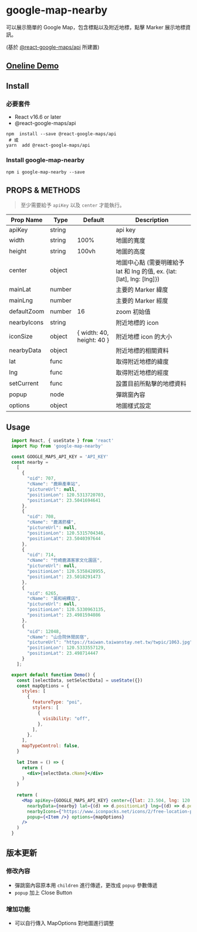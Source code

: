 # google-map-nearby

可以展示簡單的 Google Map，包含標點以及附近地標，點擊 Marker 展示地標資訊。

(基於 [@react-google-maps/api](https://github.com/JustFly1984/react-google-maps-api) 所建置)

## [Oneline Demo](https://no-ttt.github.io/google-map-nearby/)

## Install
### 必要套件
- React v16.6 or later
- @react-google-maps/api

```
npm  install --save @react-google-maps/api
 # 或
yarn  add @react-google-maps/api
```

### Install google-map-nearby 
```
npm i google-map-nearby --save
```

## PROPS & METHODS
> 至少需要給予 `apiKey` 以及 `center` 才能執行。

|Prop Name | Type | Default | Description |
| -------- | -------- | -------- | -------- |
| apiKey     | string     |     | api key     |
| width     | string     | 100%     | 地圖的寬度     |
| height     | string     | 100vh     | 地圖的高度     |
| center     | object     |      | 地圖中心點 (需要明確給予 lat 和 lng 的值, ex. {lat: [lat], lng: [lng]})     |
| mainLat     | number     |     | 主要的 Marker 緯度     |
| mainLng     | number     |     |  主要的 Marker 經度    |
| defaultZoom     | number     | 16     |  zoom 初始值    |
| nearbyIcons     | string     |      |  附近地標的 icon    |
| iconSize     | object     |  { width: 40, height: 40 }   |   附近地標 icon 的大小   |
| nearbyData     | object     |     |   附近地標的相關資料   |
| lat     | func     |      |  取得附近地標的緯度    |
| lng     | func     |      |   取得附近地標的經度   |
| setCurrent     | func     |      |   設置目前所點擊的地標資料   |
| popup     | node     |      |   彈跳窗內容   |
| options     | object     |      |   地圖樣式設定   |


## Usage
```jsx
  import React, { useState } from 'react'
  import Map from 'google-map-nearby'

  const GOOGLE_MAPS_API_KEY = 'API_KEY'
  const nearby = 
    [
      {
        "oid": 707,
        "cName": "鹿麻產車站",
        "pictureUrl": null,
        "positionLon": 120.5313720703,
        "positionLat": 23.5041694641
      },
      {
        "oid": 708,
        "cName": "鹿滿菸樓",
        "pictureUrl": null,
        "positionLon": 120.5315704346,
        "positionLat": 23.5040397644
      },
      {
        "oid": 714,
        "cName": "竹崎鹿滿客家文化園區",
        "pictureUrl": null,
        "positionLon": 120.5358428955,
        "positionLat": 23.5018291473
      },
      {
        "oid": 6265,
        "cName": "英和碗粿店",
        "pictureUrl": null,
        "positionLon": 120.5330963135,
        "positionLat": 23.4981594086
      },
      {
        "oid": 12048,
        "cName": "山合院休閒民宿",
        "pictureUrl": "https://taiwan.taiwanstay.net.tw/twpic/1063.jpg",
        "positionLon": 120.5333557129,
        "positionLat": 23.498714447
      }
    ];

  export default function Demo() {
    const [selectData, setSelectData] = useState({})
    const mapOptions = {
      styles: [
        {
          featureType: "poi",
          stylers: [
            {
              visibility: "off",
            },
          ],
        },
      ],
      mapTypeControl: false,
    }
    
    let Item = () => {
      return (
        <div>{selectData.cName}</div>
      )
    }
    
    return (
      <Map apiKey={GOOGLE_MAPS_API_KEY} center={{lat: 23.504, lng: 120.531 }} defaultZoom={16} mainLat={23.504} mainLng={120.531} 
        nearbyData={nearby} lat={(d) => d.positionLat} lng={(d) => d.positionLon} setCurrent={(data) => setSelectData(data)}
        nearbyIcons={"https://www.iconpacks.net/icons/2/free-location-pin-icon-2965-thumb.png"} iconSize={{ width: 40, height: 40 }}
        popup={<Item />} options={mapOptions}
      />
    )
  }
```

## 版本更新
### 修改內容
- 彈跳窗內容原本用 `children` 進行傳遞，更改成 `popup` 參數傳遞
- `popup` 加上 Close Button

### 增加功能
- 可以自行傳入 MapOptions 對地圖進行調整
